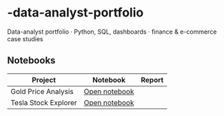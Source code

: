 # -data-analyst-portfolio
Data-analyst portfolio · Python, SQL, dashboards · finance &amp; e-commerce case studies
## Notebooks

| Project               | Notebook | Report |
|-----------------------|----------|--------|
| Gold Price Analysis   | [Open notebook](notebooks/gold_analysis_yahoof_collect.ipynb) | 
| Tesla Stock Explorer  | [Open notebook](notebooks/TSLA_project.ipynb)                 | 
